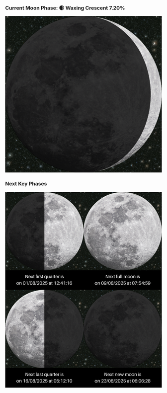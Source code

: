 ### Current Moon Phase: 🌒 Waxing Crescent 7.20%
![Moon Phase](moonphase.png)
### Next Key Phases
![Gallery](gallery.png)